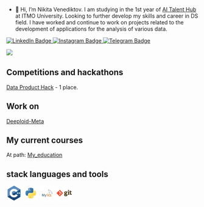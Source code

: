 - 👋 Hi, I’m Nikita Venediktov. I am studying in the 1st year of [AI Talent Hub](https://ai.itmo.ru/) at ITMO University. Looking to further develop my skills and career in DS field. I have worked and continue to work on projects related to the development of applications for the analysis of various data.

<!-- <a href="https://t.me/space_apple">
  <img align="left" alt="Nikita's LinkedIN" width="28px" src="https://static.cdnlogo.com/logos/t/23/telegram.png" />
</a>
<a href="https://www.linkedin.com/in/nikita-venediktov/">
  <img align="left" alt="Nikita's LinkedIN" width="28px" src="https://raw.githubusercontent.com/peterthehan/peterthehan/master/assets/linkedin.svg" />
</a>
<a href="https://www.instagram.com/space_apple/">
  <img align="left" alt="Nikita's Instagram" width="28px" src="https://raw.githubusercontent.com/hussainweb/hussainweb/main/icons/instagram.png" />
</a> -->

<div id="badges">
  <a href="your-linkedin-URL">
    <img src="https://img.shields.io/badge/LinkedIn-blue?style=for-the-badge&logo=linkedin&logoColor=white" alt="LinkedIn Badge"/>
  </a>
  <a href="your-twitter-URL">
    <img src="https://img.shields.io/badge/Instagram-orange?style=for-the-badge&logo=instagram&logoColor=white" alt="Instagram Badge"/>
  </a>
  <a href="your-youtube-URL">
    <img src="https://img.shields.io/badge/Telegram-blue?style=for-the-badge&logo=telegram&logoColor=white" alt="Telegram Badge"/>
  </a>

</div>

![](https://visitor-badge.glitch.me/badge?page_id=NikitaVenediktov.NikitaVenediktov)

## Competitions and hackathons

[Data Product Hack](https://ods.ai/competitions/aithschoolofmentors/results)  - 1 place.

## Work on

[Deeploid-Meta](https://github.com/Deeploid-Meta)

## My current courses

At path: [My_education](https://github.com/NikitaVenediktov/My_education)

## stack languages and tools

<code><img height="40" src="https://raw.githubusercontent.com/github/explore/80688e429a7d4ef2fca1e82350fe8e3517d3494d/topics/cpp/cpp.png"></code>
<code><img height="40" src="https://raw.githubusercontent.com/github/explore/80688e429a7d4ef2fca1e82350fe8e3517d3494d/topics/python/python.png"></code>
<code><img height="40" src="https://raw.githubusercontent.com/github/explore/80688e429a7d4ef2fca1e82350fe8e3517d3494d/topics/mysql/mysql.png"></code>
<code><img height="40" src="https://raw.githubusercontent.com/github/explore/80688e429a7d4ef2fca1e82350fe8e3517d3494d/topics/git/git.png"></code>

<!-- 📈 my github stats

<p align="center"> <img src="https://github-readme-stats.vercel.app/api?username=NikitaVenediktov&show_icons=true&theme=gotham" alt="NikitaVenediktov" /> -->
